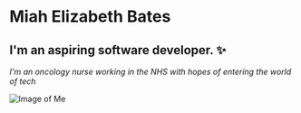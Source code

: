 # Miah Elizabeth Bates</h1>
## I'm an aspiring software developer. :sparkles:

*I'm an oncology nurse working in the NHS with hopes of entering the world of tech*
      
![Image of Me](https://user-images.githubusercontent.com/78933903/135323121-90481b11-e7bb-40c4-8d44-fe0fb54591bd.jpg)

